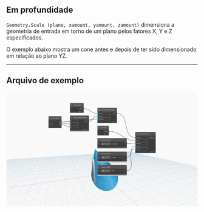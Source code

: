 <!--- Autodesk.DesignScript.Geometry.Geometry.Scale(geometry, plane, xamount, yamount, zamount) --->
<!--- EWHQFBJJR5GL3IN7LJ7T7SOY4G24EIBASTHDIRIYQ27HIKC2MGYQ --->
## Em profundidade
`Geometry.Scale (plane, xamount, yamount, zamount)` dimensiona a geometria de entrada em torno de um plano pelos fatores X, Y e Z especificados.

O exemplo abaixo mostra um cone antes e depois de ter sido dimensionado em relação ao plano YZ.

___
## Arquivo de exemplo

![Geometry.Scale(plane, xamount, yamount, zamount)](./EWHQFBJJR5GL3IN7LJ7T7SOY4G24EIBASTHDIRIYQ27HIKC2MGYQ_img.jpg)
